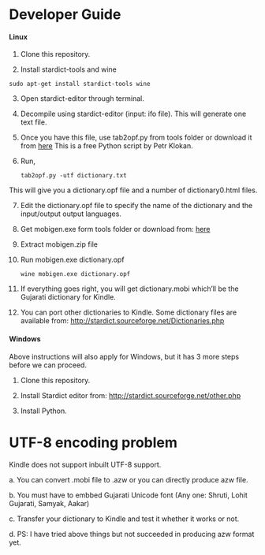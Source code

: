 Developer Guide
===============

#### Linux

1. Clone this repository.

2. Install stardict-tools and wine

  `sudo apt-get install stardict-tools wine`

3. Open stardict-editor through terminal.

4. Decompile using stardict-editor (input: ifo file). This will generate one
text file.

5. Once you have this file, use tab2opf.py from tools folder or download it
from [here](http://www.klokan.cz/projects/stardict-lingea/) This is a free
Python script by Petr Klokan.

6. Run,

   `tab2opf.py -utf dictionary.txt`

This will give you a dictionary.opf file and a number of dictionary0.html
files.

7. Edit the dictionary.opf file to specify the name of the dictionary and the
input/output output languages.

8. Get mobigen.exe form tools folder or download from:
[here](http://www.mobipocket.com/soft/prcgen/mobigen.zip)

9. Extract mobigen.zip file

10. Run mobigen.exe dictionary.opf

    `wine mobigen.exe dictionary.opf`

11. If everything goes right, you will get dictionary.mobi which’ll be the
Gujarati dictionary for Kindle.

12. You can port other dictionaries to Kindle. Some dictionary files are
available from: http://stardict.sourceforge.net/Dictionaries.php

#### Windows

Above instructions will also apply for Windows, but it has 3 more steps before
we can proceed.

1. Clone this repository.

2. Install Stardict editor from: http://stardict.sourceforge.net/other.php

3. Install Python.

UTF-8 encoding problem
======================

Kindle does not support inbuilt UTF-8 support.

a. You can convert .mobi file to .azw or you can directly produce azw file.

b. You must have to embbed Gujarati Unicode font (Any one: Shruti, Lohit
Gujarati, Samyak, Aakar)

c. Transfer your dictionary to Kindle and test it whether it works or not.

d. PS: I have tried above things but not succeeded in producing azw format yet.
